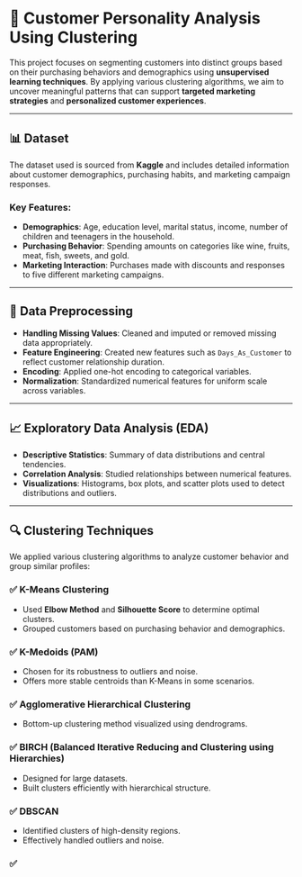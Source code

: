 # 🧠 Customer Personality Analysis Using Clustering

This project focuses on segmenting customers into distinct groups based on their purchasing behaviors and demographics using **unsupervised learning techniques**. By applying various clustering algorithms, we aim to uncover meaningful patterns that can support **targeted marketing strategies** and **personalized customer experiences**.

---

## 📊 Dataset

The dataset used is sourced from **Kaggle** and includes detailed information about customer demographics, purchasing habits, and marketing campaign responses.

### Key Features:

- **Demographics**: Age, education level, marital status, income, number of children and teenagers in the household.
- **Purchasing Behavior**: Spending amounts on categories like wine, fruits, meat, fish, sweets, and gold.
- **Marketing Interaction**: Purchases made with discounts and responses to five different marketing campaigns.

---

## 🧹 Data Preprocessing

- **Handling Missing Values**: Cleaned and imputed or removed missing data appropriately.
- **Feature Engineering**: Created new features such as `Days_As_Customer` to reflect customer relationship duration.
- **Encoding**: Applied one-hot encoding to categorical variables.
- **Normalization**: Standardized numerical features for uniform scale across variables.

---

## 📈 Exploratory Data Analysis (EDA)

- **Descriptive Statistics**: Summary of data distributions and central tendencies.
- **Correlation Analysis**: Studied relationships between numerical features.
- **Visualizations**: Histograms, box plots, and scatter plots used to detect distributions and outliers.

---

## 🔍 Clustering Techniques

We applied various clustering algorithms to analyze customer behavior and group similar profiles:

### ✅ K-Means Clustering
- Used **Elbow Method** and **Silhouette Score** to determine optimal clusters.
- Grouped customers based on purchasing behavior and demographics.

### ✅ K-Medoids (PAM)
- Chosen for its robustness to outliers and noise.
- Offers more stable centroids than K-Means in some scenarios.

### ✅ Agglomerative Hierarchical Clustering
- Bottom-up clustering method visualized using dendrograms.

### ✅ BIRCH (Balanced Iterative Reducing and Clustering using Hierarchies)
- Designed for large datasets.
- Built clusters efficiently with hierarchical structure.

### ✅ DBSCAN
- Identified clusters of high-density regions.
- Effectively handled outliers and noise.

### ✅
